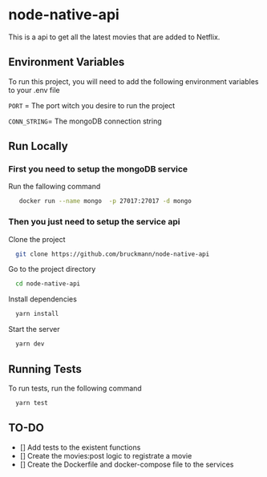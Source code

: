 # node-native-api

This is a api to get all the latest movies that are added to Netflix.



## Environment Variables

To run this project, you will need to add the following environment variables to your .env file

`PORT` = The port witch you desire to run the project 

`CONN_STRING`= The mongoDB connection string


## Run Locally

### First you need to setup the mongoDB service


Run the fallowing command

```bash
   docker run --name mongo  -p 27017:27017 -d mongo
```

### Then you just need to setup the service api

Clone the project

```bash
  git clone https://github.com/bruckmann/node-native-api
```

Go to the project directory

```bash
  cd node-native-api
```

Install dependencies

```bash
  yarn install
```

Start the server

```bash
  yarn dev
```
## Running Tests

To run tests, run the following command

```bash
  yarn test
```

## TO-DO

- [] Add tests to the existent functions
- [] Create the movies:post logic to registrate a movie
- [] Create the Dockerfile and docker-compose file to the services

